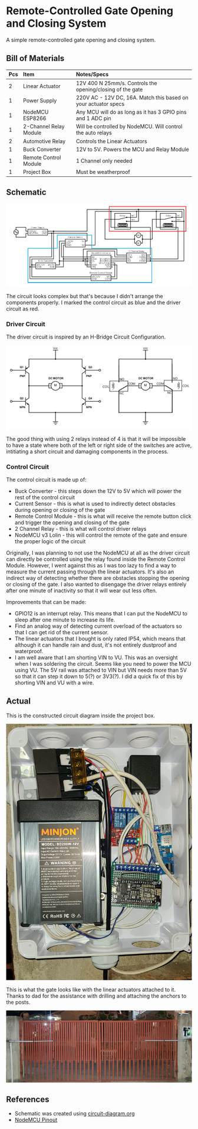 # Remote-Controlled Gate Opening and Closing System

A simple remote-controlled gate opening and closing system.

## Bill of Materials

| Pcs | Item                   | Notes/Specs                                                    |
| :-- | :--------------------- | :------------------------------------------------------------- |
| 2   | Linear Actuator        | 12V 400 N 25mm/s. Controls the opening/closing of the gate     |
| 1   | Power Supply           | 220V AC - 12V DC, 16A. Match this based on your actuator specs |
| 1   | NodeMCU ESP8266        | Any MCU will do as long as it has 3 GPIO pins and 1 ADC pin    |
| 1   | 2-Channel Relay Module | Will be controlled by NodeMCU. Will control the auto relays    |
| 2   | Automotive Relay       | Controls the Linear Actuators                                  |
| 1   | Buck Converter         | 12V to 5V. Powers the MCU and Relay Module                     |
| 1   | Remote Control Module  | 1 Channel only needed                                          |
| 1   | Project Box            | Must be weatherproof                                           |

## Schematic

![circuit diagram of the circuit](./images/circuit-marked.png)

The circuit looks complex but that's because I didn't arrange the components properly. I marked the
control circuit as blue and the driver circuit as red.

### Driver Circuit

The driver circuit is inspired by an H-Bridge Circuit Configuration.

![h bridge configuration inspiration](./images/hbridge.png)

The good thing with using 2 relays instead of 4 is that it will be impossible to have a state where
both of the left or right side of the switches are active, intitiating a short circuit and damaging
components in the process.

### Control Circuit

The control circuit is made up of:

-   Buck Converter - this steps down the 12V to 5V which will power the rest of the control circuit
-   Current Sensor - this is what is used to indirectly detect obstacles during opening or closing of the gate
-   Remote Control Module - this is what will receive the remote button click and trigger the opening and closing of the gate
-   2 Channel Relay - this is what will control driver relays
-   NodeMCU v3 Lolin - this will control the remote of the gate and ensure the proper logic of the circuit

Originally, I was planning to not use the NodeMCU at all as the driver circuit can directly be controlled
using the relay found inside the Remote Control Module. However, I went against this as I was too lazy to find
a way to measure the current passing through the linear actuators. It's also an indirect way of detecting whether
there are obstacles stopping the opening or closing of the gate. I also wanted to disengage the driver relays
entirely after one minute of inactivity so that it will wear out less often.

Improvements that can be made:

-   GPIO12 is an interrupt relay. This means that I can put the NodeMCU to sleep after one minute to increase its life.
-   Find an analog way of detecting current overload of the actuators so that I can get rid of the current sensor.
-   The linear actuators that I bought is only rated IP54, which means that although it can handle rain and dust, it's not
    entirely dustproof and waterproof.
-   I am well aware that I am shorting VIN to VU. This was an oversight when I was soldering the circuit. Seems like you need to
    power the MCU using VU. The 5V rail was attached to VIN but VIN needs more than 5V so that it can step it down to 5(?) or 3V3(?).
    I did a quick fix of this by shorting VIN and VU with a wire.

## Actual

This is the constructed circuit diagram inside the project box.

![actual photo of the circuit or module diagram](./images/actual-diagram.jpg)

This is what the gate looks like with the linear actuators attached to it. Thanks to dad for the assistance with
drilling and attaching the anchors to the posts.

![actual photo of the gate with the linear actuator attached](./images/actual-gate.jpg)

## References

-   Schematic was created using [circuit-diagram.org](https://crcit.net/c/0e136249ca9b4e7298457ac0507ae33f)
-   [NodeMCU Pinout](https://cyberblogspot.com/nodemcu-v3-esp8266-pinout-and-configuration/)
